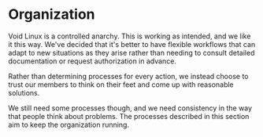 # Organization

Void Linux is a controlled anarchy.  This is working as intended, and
we like it this way.  We've decided that it's better to have flexible
workflows that can adapt to new situations as they arise rather than
needing to consult detailed documentation or request authorization in
advance.

Rather than determining processes for every action, we instead choose
to trust our members to think on their feet and come up with
reasonable solutions.

We still need some processes though, and we need consistency in the
way that people think about problems.  The processes described in this
section aim to keep the organization running.
